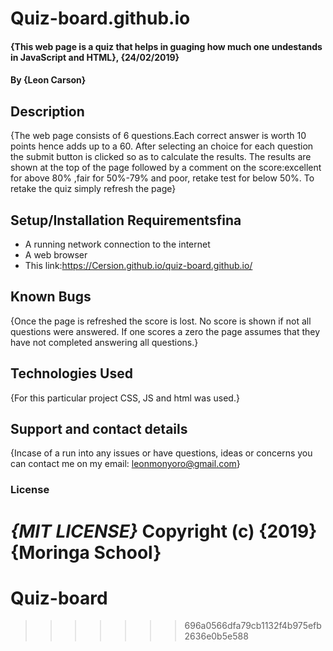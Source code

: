 
# Quiz-board.github.io
#### {This web page is a quiz that helps in guaging how much one undestands in JavaScript and HTML}, {24/02/2019}
#### By **{Leon Carson}**
## Description
{The web page consists of 6 questions.Each correct answer is worth 10 points hence adds up to a 60. After selecting an choice for each question the submit button is clicked so as to calculate the results. The results are shown at the top of the page followed by a comment on the score:excellent for above 80% ,fair for 50%-79% and poor, retake test for below 50%. To retake the quiz simply refresh the page}
## Setup/Installation Requirementsfina
* A running network connection to the internet
* A web browser
* This link:https://Cersion.github.io/quiz-board.github.io/
## Known Bugs
{Once the page is refreshed the score is lost. No score is shown if not all questions were answered. If one scores a zero the page assumes that they have not completed answering all questions.}
## Technologies Used
{For this particular project CSS, JS and html was used.}
## Support and contact details
{Incase of a run into any issues or have questions, ideas or concerns you can contact me on my email: leonmonyoro@gmail.com}
### License
*{MIT LICENSE}*
Copyright (c) {2019} **{Moringa School}**
=======
# Quiz-board
>>>>>>> 696a0566dfa79cb1132f4b975efb2636e0b5e588
